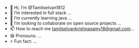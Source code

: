 - 👋 Hi, I’m @Tamilselvan1812
- 👀 I’m interested in full stack ...
- 🌱 I’m currently learning java ...
- 💞️ I’m looking to collaborate on open source projects ...
- 📫 How to reach me tamilselvankrishnasamy18@gmail.com...
- 😄 Pronouns: ...
- ⚡ Fun fact: ...

<!---
Tamilselvan1812/Tamilselvan1812 is a ✨ special ✨ repository because its `README.md` (this file) appears on your GitHub profile.
You can click the Preview link to take a look at your changes.
--->
